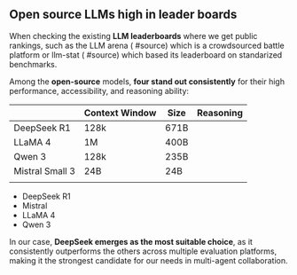 

## Open source LLMs high in leader boards 


When checking the existing **LLM leaderboards** where we get public rankings, such as the LLM arena ( #source) which is  a crowdsourced battle platform or llm-stat ( #source) which based its leaderboard on standarized benchmarks. 

Among the **open-source** models, **four stand out consistently** for their high performance, accessibility, and reasoning ability:


|                 | Context Window | Size | Reasoning |
| --------------- | -------------- | ---- | --------- |
| DeepSeek R1     | 128k           | 671B |           |
| LLaMA 4         | 1M             | 400B |           |
| Qwen 3          | 128k           | 235B |           |
| Mistral Small 3 | 24B            | 24B  |           |
|                 |                |      |           |



- DeepSeek R1 
- Mistral 
- LLaMA 4
- Qwen 3

In our case, **DeepSeek emerges as the most suitable choice**, as it consistently outperforms the others across multiple evaluation platforms, making it the strongest candidate for our needs in multi-agent collaboration.

